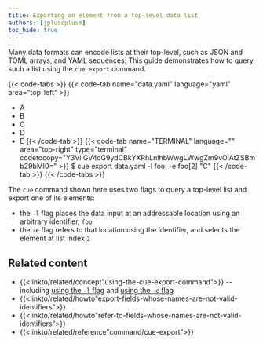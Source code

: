 ```yaml
---
title: Exporting an element from a top-level data list
authors: [jpluscplusm]
toc_hide: true
---
```


Many data formats can encode lists at their top-level,
such as JSON and TOML arrays,
and YAML sequences.
This guide demonstrates how to query such a list using the `cue export` command.

<!--more-->

{{< code-tabs >}}
{{< code-tab name="data.yaml" language="yaml" area="top-left" >}}
- A
- B
- C
- D
- E
{{< /code-tab >}}
{{< code-tab name="TERMINAL" language="" area="top-right" type="terminal" codetocopy="Y3VlIGV4cG9ydCBkYXRhLnlhbWwgLWwgZm9vOiAtZSBmb29bMl0=" >}}
$ cue export data.yaml -l foo: -e foo[2]
"C"
{{< /code-tab >}}
{{< /code-tabs >}}

The `cue` command shown here uses two flags to query a top-level list and
export one of its elements:
- the `-l` flag places the data input at an addressable location using an
  arbitrary identifier, `foo`
- the `-e` flag refers to that location using the identifier,
  and selects the element at list index `2`

## Related content

- {{<linkto/related/concept"using-the-cue-export-command">}} -- including
  [using the `-l` flag]({{<relref"docs/concept/using-the-cue-export-command/inputs">}}#non-cue-data-path)
  and
  [using the `-e` flag]({{<relref"docs/concept/using-the-cue-export-command/evaluation">}}#modified-expression)
- {{<linkto/related/howto"export-fields-whose-names-are-not-valid-identifiers">}}
- {{<linkto/related/howto"refer-to-fields-whose-names-are-not-valid-identifiers">}}
- {{<linkto/related/reference"command/cue-export">}}
